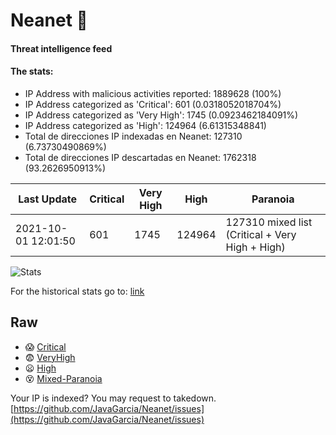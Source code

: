 # Neanet :hocho:
#### Threat intelligence feed
#### The stats:

- IP Address with malicious activities reported: 1889628 (100%)
- IP Address categorized as 'Critical':  601 (0.0318052018704%)
- IP Address categorized as 'Very High':  1745 (0.0923462184091%)
- IP Address categorized as 'High':  124964 (6.61315348841)
- Total de direcciones IP indexadas en Neanet:  127310 (6.73730490869%)
- Total de direcciones IP descartadas en Neanet:  1762318 (93.2626950913%)

| Last Update | Critical | Very High | High | Paranoia |
| --- | --- | --- | --- | --- |
| 2021-10-01 12:01:50 | 601 | 1745 | 124964 | 127310 mixed list (Critical + Very High + High)|

![Stats](https://docs.google.com/spreadsheets/d/e/2PACX-1vSnaNMIXVabIpDJjufMlzH7poXnshF3mgd8Is1g9ytUEzVsP5my4Trn8f-xkoLLQ38xpL3HtmUexLo6/pubchart?oid=501124687&format=image)

For the historical stats go to: [link](/stats.csv)
## Raw
- :scream: [Critical](https://raw.githubusercontent.com/JavaGarcia/Neanet/master/blacklists/neanet_critical.txt)
- :fearful: [VeryHigh](https://raw.githubusercontent.com/JavaGarcia/Neanet/master/blacklists/neanet_veryHigh.txtt)
- :frowning: [High](https://raw.githubusercontent.com/JavaGarcia/Neanet/master/blacklists/neanet_high.txt)
- :dizzy_face: [Mixed-Paranoia](https://raw.githubusercontent.com/JavaGarcia/Neanet/master/blacklists/neanet_all.txt)


Your IP is indexed? You may request to takedown. [https://github.com/JavaGarcia/Neanet/issues](https://github.com/JavaGarcia/Neanet/issues)


































































































































































































































































































































































































































































































































































































































































































































































































































































































































































































































































































































































































































































































































































































































































































































































































































































































































































































































































































































































































































































































































































































































































































































































































































































































































































































































































































































































































































































































































































































































































































































































































































































































































































































































































































































































































































































































































































































































































































































































































































































































































































































































































































































































































































































































































































































































































































































































































































































































































































































































































































































































































































































































































































































































































































































































































































































































































































































































































































































































































































































































































































































































































































































































































































































































































































































































































































































































































































































































































































































































































































































































































































































































































































































































































































































































































































































































































































































































































































































































































































































































































































































































































































































































































































































































































































































































































































































































































































































































































































































































































































































































































































































































































































